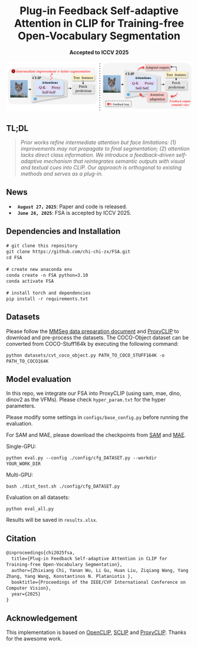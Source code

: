 <div align="center">

<h1>Plug-in Feedback Self-adaptive Attention in CLIP for
Training-free Open-Vocabulary Segmentation</h1>

<div>
    <strong>Accepted to ICCV 2025</strong>
</div>

<br>

<div>
  <img src="assets/framework.png" width="700px"/>
</div>

</div>

## TL;DL
> *Prior works refine intermediate attention but face limitations: (1) improvements may not propagate to final segmentation; (2) attention lacks direct class information. We introduce a feedback-driven self-adaptive mechanism that reintegrates semantic outputs with visual and textual cues into CLIP. Our approach is orthogonal to existing methods and serves as a plug-in.*

## News
* **` August 27，2025`**: Paper and code is released.
* **` June 26, 2025`**: FSA is accepted by ICCV 2025.

## Dependencies and Installation


```
# git clone this repository
git clone https://github.com/chi-chi-zx/FSA.git
cd FSA

# create new anaconda env
conda create -n FSA python=3.10
conda activate FSA

# install torch and dependencies
pip install -r requirements.txt
```


## Datasets
Please follow the [MMSeg data preparation document](https://github.com/open-mmlab/mmsegmentation/blob/main/docs/en/user_guides/2_dataset_prepare.md) and [ProxyCLIP](https://github.com/mc-lan/ProxyCLIP/tree/main) to download and pre-process the datasets. 
The COCO-Object dataset can be converted from COCO-Stuff164k by executing the following command:

```
python datasets/cvt_coco_object.py PATH_TO_COCO_STUFF164K -o PATH_TO_COCO164K
```

## Model evaluation

In this repo, we integrate our FSA into ProxyCLIP (using sam, mae, dino, dinov2 as the VFMs). Please check `hyper_param.txt` for the hyper parameters.

Please modify some settings in `configs/base_config.py` before running the evaluation.

For SAM and MAE, please download the checkpoints from [SAM](https://github.com/facebookresearch/segment-anything#model-checkpoints) and [MAE](https://github.com/facebookresearch/mae).



Single-GPU:

```
python eval.py --config ./config/cfg_DATASET.py --workdir YOUR_WORK_DIR
```

Multi-GPU:
```
bash ./dist_test.sh ./config/cfg_DATASET.py
```

Evaluation on all datasets:
```
python eval_all.py
```
Results will be saved in `results.xlsx`.


## Citation

```
@inproceedings{chi2025fsa,
  title={Plug-in Feedback Self-adaptive Attention in CLIP for Training-free Open-Vocabulary Segmentation},
  author={Zhixiang Chi, Yanan Wu, Li Gu, Huan Liu, Ziqiang Wang, Yang Zhang, Yang Wang, Konstantinos N. Plataniotis },
  booktitle={Proceedings of the IEEE/CVF International Conference on Computer Vision},
  year={2025}
}
```

## Acknowledgement
This implementation is based on [OpenCLIP](https://github.com/mlfoundations/open_clip), [SCLIP](https://github.com/wangf3014/SCLIP) and [ProxyCLIP](https://github.com/mc-lan/ProxyCLIP/tree/main). Thanks for the awesome work.
